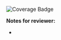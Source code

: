 <!-- Change the ## to your pull request number -->
![Coverage Badge](https://img.shields.io/endpoint?url=https://gist.githubusercontent.com/rsosag/f0e2360d71133a52b9836b203fa357d4/raw/coverage.json)

**Notes for reviewer:**

*